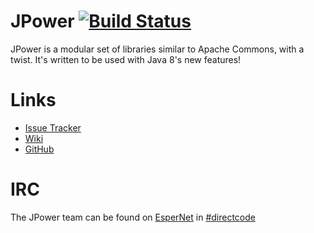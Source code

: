# JPower [![Build Status](https://travis-ci.org/DirectMyFile/JPower.png?branch=master)](https://travis-ci.org/DirectMyFile/JPower)

JPower is a modular set of libraries similar to Apache Commons, with a twist. It's written to be used with Java 8's new features!

# Links

- [Issue Tracker](https://github.com/DirectMyFile/JPower/issues)
- [Wiki](https://github.com/DirectMyFile/JPower/wiki)
- [GitHub](https://github.com/DirectMyFile/JPower)

# IRC

The JPower team can be found on [EsperNet](http://esper.net/) in [#directcode](http://www.directmyfile.com/)
